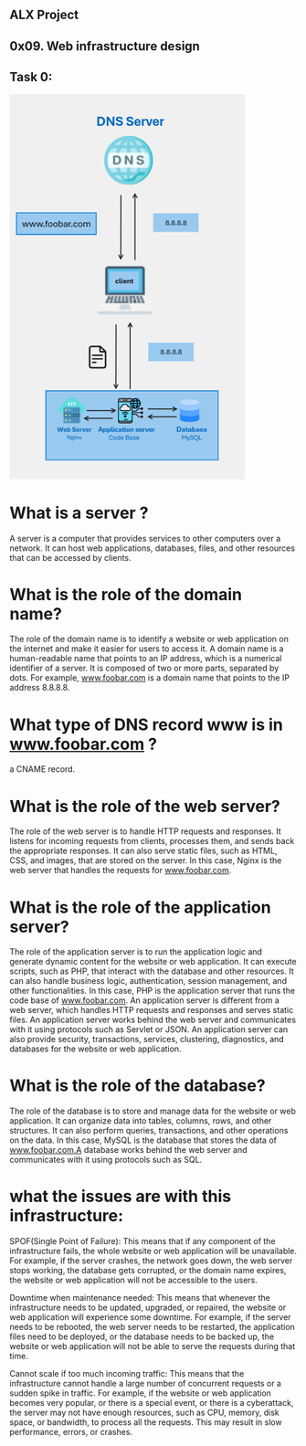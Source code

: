 ## ALX Project
## 0x09. Web infrastructure design

## Task 0:

![Image of a simple web stack](0-simple_web_stack.png)

# What is a server ? 
A server is a computer that provides services to other computers over a network. It can host web applications, databases, files, and other resources that can be accessed by clients.

# What is the role of the domain name?
The role of the domain name is to identify a website or web application on the internet and make it easier for users to access it. A domain name is a human-readable name that points to an IP address, which is a numerical identifier of a server. It is composed of two or more parts, separated by dots. For example, www.foobar.com is a domain name that points to the IP address 8.8.8.8.


# What type of DNS record www is in www.foobar.com ?
a CNAME record.


# What is the role of the web server?
The role of the web server is to handle HTTP requests and responses. It listens for incoming requests from clients, processes them, and sends back the appropriate responses. It can also serve static files, such as HTML, CSS, and images, that are stored on the server. In this case, Nginx is the web server that handles the requests for www.foobar.com.


# What is the role of the application server?
The role of the application server is to run the application logic and generate dynamic content for the website or web application. It can execute scripts, such as PHP, that interact with the database and other resources. It can also handle business logic, authentication, session management, and other functionalities. In this case, PHP is the application server that runs the code base of www.foobar.com.
An application server is different from a web server, which handles HTTP requests and responses and serves static files. An application server works behind the web server and communicates with it using protocols such as Servlet or JSON. An application server can also provide security, transactions, services, clustering, diagnostics, and databases for the website or web application.


# What is the role of the database?
The role of the database is to store and manage data for the website or web application. It can organize data into tables, columns, rows, and other structures. It can also perform queries, transactions, and other operations on the data. In this case, MySQL is the database that stores the data of www.foobar.com.A database works behind the web server and communicates with it using protocols such as SQL.


# what the issues are with this infrastructure:
SPOF(Single Point of Failure): This means that if any component of the infrastructure fails, the whole website or web application will be unavailable. For example, if the server crashes, the network goes down, the web server stops working, the database gets corrupted, or the domain name expires, the website or web application will not be accessible to the users.

Downtime when maintenance needed: This means that whenever the infrastructure needs to be updated, upgraded, or repaired, the website or web application will experience some downtime. For example, if the server needs to be rebooted, the web server needs to be restarted, the application files need to be deployed, or the database needs to be backed up, the website or web application will not be able to serve the requests during that time.

Cannot scale if too much incoming traffic: This means that the infrastructure cannot handle a large number of concurrent requests or a sudden spike in traffic. For example, if the website or web application becomes very popular, or there is a special event, or there is a cyberattack, the server may not have enough resources, such as CPU, memory, disk space, or bandwidth, to process all the requests. This may result in slow performance, errors, or crashes.
